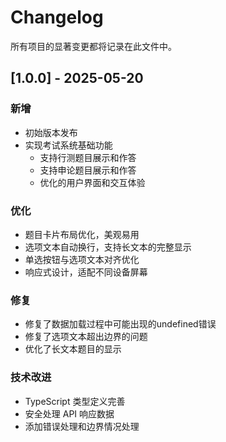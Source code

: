# Changelog

所有项目的显著变更都将记录在此文件中。

## [1.0.0] - 2025-05-20

### 新增

- 初始版本发布
- 实现考试系统基础功能
  - 支持行测题目展示和作答
  - 支持申论题目展示和作答
  - 优化的用户界面和交互体验

### 优化

- 题目卡片布局优化，美观易用
- 选项文本自动换行，支持长文本的完整显示
- 单选按钮与选项文本对齐优化
- 响应式设计，适配不同设备屏幕

### 修复

- 修复了数据加载过程中可能出现的undefined错误
- 修复了选项文本超出边界的问题
- 优化了长文本题目的显示

### 技术改进

- TypeScript 类型定义完善
- 安全处理 API 响应数据
- 添加错误处理和边界情况处理 